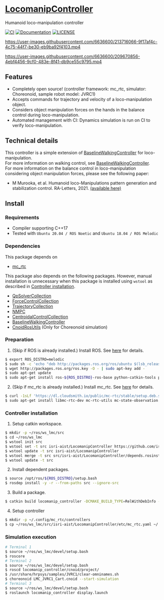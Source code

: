 # [LocomanipController](https://github.com/isri-aist/LocomanipController)
Humanoid loco-manipulation controller

[![CI](https://github.com/isri-aist/LocomanipController/actions/workflows/ci.yaml/badge.svg)](https://github.com/isri-aist/LocomanipController/actions/workflows/ci.yaml)
[![Documentation](https://img.shields.io/badge/doxygen-online-brightgreen?logo=read-the-docs&style=flat)](https://isri-aist.github.io/LocomanipController/)
[![LICENSE](https://img.shields.io/github/license/isri-aist/LocomanipController)](https://github.com/isri-aist/LocomanipController/blob/master/LICENSE)

https://user-images.githubusercontent.com/6636600/213716066-9f17af4c-4c75-44f7-be30-eb9ba92f4103.mp4

https://user-images.githubusercontent.com/6636600/209670856-4ebf4456-9cf0-483e-8f41-db9ce55c9795.mp4

## Features
- Completely open source! (controller framework: mc_rtc, simulator: Choreonoid, sample robot model: JVRC1)
- Accepts commands for trajectory and velocity of a loco-manipulation object.
- Considers object manipulation forces on the hands in the balance control during loco-manipulation.
- Automated management with CI: Dynamics simulation is run on CI to verify loco-manipulation.

## Technical details
This controller is a simple extension of [BaselineWalkingController](https://github.com/isri-aist/BaselineWalkingController) for loco-manipulation.  
For more information on walking control, see [BaselineWalkingController](https://github.com/isri-aist/BaselineWalkingController).  
For more information on the balance control in loco-manipulation considering object manipulation forces, please see the following paper:
- M Murooka, et al. Humanoid loco-Manipulations pattern generation and stabilization control. RA-Letters, 2021. [(available here)](https://hal.science/hal-03425667)

## Install

### Requirements
- Compiler supporting C++17
- Tested with `Ubuntu 20.04 / ROS Noetic` and `Ubuntu 18.04 / ROS Melodic`

### Dependencies
This package depends on
- [mc_rtc](https://jrl-umi3218.github.io/mc_rtc)

This package also depends on the following packages. However, manual installation is unnecessary when this package is installed using `wstool` as described in [Controller installation](#controller-installation).
- [QpSolverCollection](https://github.com/isri-aist/QpSolverCollection)
- [ForceControlCollection](https://github.com/isri-aist/ForceControlCollection)
- [TrajectoryCollection](https://github.com/isri-aist/TrajectoryCollection)
- [NMPC](https://github.com/isri-aist/NMPC)
- [CentroidalControlCollection](https://github.com/isri-aist/CentroidalControlCollection)
- [BaselineWalkingController](https://github.com/isri-aist/BaselineWalkingController)
- [CnoidRosUtils](https://github.com/isri-aist/CnoidRosUtils) (Only for Choreonoid simulation)

### Preparation
1. (Skip if ROS is already installed.) Install ROS. See [here](http://wiki.ros.org/ROS/Installation) for details.
```bash
$ export ROS_DISTRO=melodic
$ sudo sh -c 'echo "deb http://packages.ros.org/ros/ubuntu $(lsb_release -sc) main" > /etc/apt/sources.list.d/ros-latest.list'
$ wget http://packages.ros.org/ros.key -O - | sudo apt-key add -
$ sudo apt-get update
$ sudo apt-get install ros-${ROS_DISTRO}-ros-base python-catkin-tools python-rosdep
```

2. (Skip if mc_rtc is already installed.) Install mc_rtc. See [here](https://jrl-umi3218.github.io/mc_rtc/tutorials/introduction/installation-guide.html) for details.
```bash
$ curl -1sLf 'https://dl.cloudsmith.io/public/mc-rtc/stable/setup.deb.sh' | sudo -E bash
$ sudo apt-get install libmc-rtc-dev mc-rtc-utils mc-state-observation jvrc-choreonoid libcnoid-dev ros-${ROS_DISTRO}-mc-rtc-plugin ros-${ROS_DISTRO}-mc-rtc-rviz-panel libeigen-qld-dev
```

### Controller installation
1. Setup catkin workspace.
```bash
$ mkdir -p ~/ros/ws_lmc/src
$ cd ~/ros/ws_lmc
$ wstool init src
$ wstool set -t src isri-aist/LocomanipController https://github.com/isri-aist/LocomanipController --git -y
$ wstool update -t src isri-aist/LocomanipController
$ wstool merge -t src src/isri-aist/LocomanipController/depends.rosinstall
$ wstool update -t src
```

2. Install dependent packages.
```bash
$ source /opt/ros/${ROS_DISTRO}/setup.bash
$ rosdep install -y -r --from-paths src --ignore-src
```

3. Build a package.
```bash
$ catkin build locomanip_controller -DCMAKE_BUILD_TYPE=RelWithDebInfo -DENABLE_QLD=ON --catkin-make-args all tests
```

4. Setup controller
```bash
$ mkdir -p ~/.config/mc_rtc/controllers
$ cp ~/ros/ws_lmc/src/isri-aist/LocomanipController/etc/mc_rtc.yaml ~/.config/mc_rtc/mc_rtc.yaml
```

### Simulation execution
```bash
# Terminal 1
$ source ~/ros/ws_lmc/devel/setup.bash
$ roscore
# Terminal 2
$ source ~/ros/ws_lmc/devel/setup.bash
$ roscd locomanip_controller/cnoid/project/
$ /usr/share/hrpsys/samples/JVRC1/clear-omninames.sh
$ choreonoid LMC_JVRC1_Cart.cnoid --start-simulation
# Terminal 3
$ source ~/ros/ws_lmc/devel/setup.bash
$ roslaunch locomanip_controller display.launch
```
